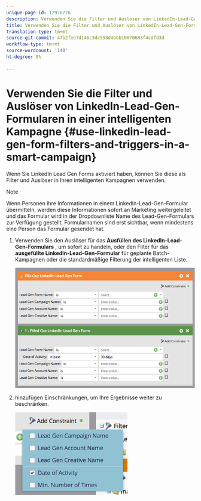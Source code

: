 ```yaml
---
unique-page-id: 12976776
description: Verwenden Sie die Filter und Auslöser von LinkedIn-Lead-Gen-Formularen in einer intelligenten Kampagne - Marketing-Dokumente - Produktdokumentation
title: Verwenden Sie die Filter und Auslöser von LinkedIn-Lead-Gen-Formularen in einer intelligenten Kampagne
translation-type: tm+mt
source-git-commit: 47b2fee7d146c3dc558d4bbb10070683f4cdfd3d
workflow-type: tm+mt
source-wordcount: '140'
ht-degree: 0%

---
```



# Verwenden Sie die Filter und Auslöser von LinkedIn-Lead-Gen-Formularen in einer intelligenten Kampagne {#use-linkedin-lead-gen-form-filters-and-triggers-in-a-smart-campaign}

Wenn Sie LinkedIn Lead Gen Forms aktiviert haben, können Sie diese als Filter und Auslöser in Ihren intelligenten Kampagnen verwenden.

>[!NOTE]
>
>Wenn Personen ihre Informationen in einem LinkedIn-Lead-Gen-Formular übermitteln, werden diese Informationen sofort an Marketing weitergeleitet und das Formular wird in der Dropdownliste Name des Lead-Gen-Formulars zur Verfügung gestellt. Formularnamen sind erst sichtbar, wenn mindestens eine Person das Formular gesendet hat.

1. Verwenden Sie den Auslöser für das **Ausfüllen des LinkedIn-Lead-Gen-Formulars** , um sofort zu handeln, oder den Filter für das **ausgefüllte LinkedIn-Lead-Gen-Formular** für geplante Batch-Kampagnen oder die standardmäßige Filterung der intelligenten Liste.

   ![](assets/screen-shot-2017-03-29-at-2.38.03-pm.png)

1. hinzufügen Einschränkungen, um Ihre Ergebnisse weiter zu beschränken.

   ![](assets/lead-gen-constraints.png)

